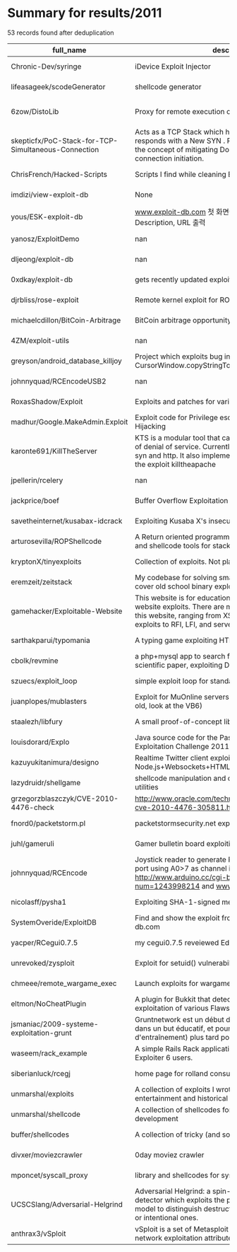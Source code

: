 
# Summary for results/2011
    
53 records found after deduplication

| full_name | description | html_url | matched_list | matched_count | pushed_at | size | stargazers_count | language | forks_count |
|-----------------------------------------------------|---------------------------------------------------------------------------------------------------------------------------------------------------------------------------------------------------------------|------------------------------------------------------------------------|---------------------------|-----------------|---------------------------|--------|--------------------|--------------|---------------|
| Chronic-Dev/syringe | iDevice Exploit Injector | https://github.com/Chronic-Dev/syringe | ['exploit'] | 1 | 2011-01-11 07:03:30+00:00 | 4253 | 168 | C | 98 |
| lifeasageek/scodeGenerator | shellcode generator | https://github.com/lifeasageek/scodeGenerator | ['shellcode'] | 1 | 2011-08-06 07:36:48+00:00 | 152 | 5 | Python | 1 |
| 6zow/DistoLib | Proxy for remote execution of Java code | https://github.com/6zow/DistoLib | ['remote code execution'] | 1 | 2011-07-21 01:32:51+00:00 | 108 | 1 | nan | 0 |
| skepticfx/PoC-Stack-for-TCP-Simultaneous-Connection | Acts as a TCP Stack which handles SYN , SYN-ACK and responds with a New SYN . Part of the research work on the concept of mitigating DoS attacks using simultaneous connection initiation. | https://github.com/skepticfx/PoC-Stack-for-TCP-Simultaneous-Connection | ['attack poc'] | 1 | 2011-10-06 15:41:15+00:00 | 108 | 1 | C | 0 |
| ChrisFrench/Hacked-Scripts | Scripts I find while cleaning Exploited Systems | https://github.com/ChrisFrench/Hacked-Scripts | ['exploit'] | 1 | 2011-07-26 05:20:06+00:00 | 2320 | 3 | PHP | 0 |
| imdizi/view-exploit-db | None | https://github.com/imdizi/view-exploit-db | ['exploit'] | 1 | 2011-07-28 11:46:56+00:00 | 92 | 1 | Ruby | 0 |
| yous/ESK-exploit-db | www.exploit-db.com 첫 화면에 나오는 모든 취약점의 Description, URL 출력 | https://github.com/yous/ESK-exploit-db | ['exploit'] | 1 | 2011-07-28 10:42:51+00:00 | 88 | 0 | Ruby | 0 |
| yanosz/ExploitDemo | nan | https://github.com/yanosz/ExploitDemo | ['exploit'] | 1 | 2011-07-29 17:04:38+00:00 | 14012 | 1 | Java | 0 |
| dljeong/exploit-db | nan | https://github.com/dljeong/exploit-db | ['exploit'] | 1 | 2011-08-03 22:13:10+00:00 | 92 | 1 | Ruby | 0 |
| 0xdkay/exploit-db | gets recently updated exploits from exploit-db.com | https://github.com/0xdkay/exploit-db | ['exploit'] | 1 | 2011-08-04 09:52:12+00:00 | 92 | 1 | Ruby | 1 |
| djrbliss/rose-exploit | Remote kernel exploit for ROSE amateur radio | https://github.com/djrbliss/rose-exploit | ['exploit'] | 1 | 2011-08-08 15:38:23+00:00 | 134 | 22 | C | 9 |
| michaelcdillon/BitCoin-Arbitrage | BitCoin arbitrage opportunity exploitation project. | https://github.com/michaelcdillon/BitCoin-Arbitrage | ['exploit'] | 1 | 2011-08-09 21:53:31+00:00 | 1492 | 8 | Java | 3 |
| 4ZM/exploit-utils | nan | https://github.com/4ZM/exploit-utils | ['exploit'] | 1 | 2011-08-13 15:27:58+00:00 | 96 | 2 | nan | 2 |
| greyson/android_database_killjoy | Project which exploits bug in native implementation of CursorWindow.copyStringToBuffer | https://github.com/greyson/android_database_killjoy | ['exploit'] | 1 | 2011-08-29 22:40:49+00:00 | 104 | 0 | Java | 0 |
| johnnyquad/RCEncodeUSB2 | nan | https://github.com/johnnyquad/RCEncodeUSB2 | ['rce'] | 1 | 2011-09-01 19:14:48+00:00 | 160 | 1 | C++ | 0 |
| RoxasShadow/Exploit | Exploits and patches for various softwares. | https://github.com/RoxasShadow/Exploit | ['exploit'] | 1 | 2011-09-15 13:08:06+00:00 | 92 | 1 | PHP | 0 |
| madhur/Google.MakeAdmin.Exploit | Exploit code for Privilege escalation using Service Hijacking | https://github.com/madhur/Google.MakeAdmin.Exploit | ['exploit'] | 1 | 2011-09-23 19:50:43+00:00 | 96 | 1 | C# | 0 |
| karonte691/KillTheServer | KTS is a modular tool that can perform several techniques of denial of service. Currently supports only ICMP flood, syn and http. It also implements a rudimentary version of the exploit killtheapache | https://github.com/karonte691/KillTheServer | ['exploit'] | 1 | 2011-10-12 18:56:19+00:00 | 108 | 3 | C++ | 0 |
| jpellerin/rcelery | nan | https://github.com/jpellerin/rcelery | ['rce'] | 1 | 2011-10-26 13:57:02+00:00 | 99 | 1 | Ruby | 6 |
| jackprice/boef | Buffer Overflow Exploitation Framework | https://github.com/jackprice/boef | ['exploit'] | 1 | 2011-11-22 00:13:33+00:00 | 220 | 3 | C++ | 1 |
| savetheinternet/kusabax-idcrack | Exploiting Kusaba X's insecure "Poster ID" algorithm. | https://github.com/savetheinternet/kusabax-idcrack | ['exploit'] | 1 | 2011-11-05 03:16:04+00:00 | 100 | 3 | C | 0 |
| arturosevilla/ROPShellcode | A Return oriented programming (very) simple example and shellcode tools for stack smashing | https://github.com/arturosevilla/ROPShellcode | ['shellcode'] | 1 | 2011-12-01 05:24:53+00:00 | 96 | 2 | C | 1 |
| kryptonX/tinyexploits | Collection of exploits. Not platform specific | https://github.com/kryptonX/tinyexploits | ['exploit'] | 1 | 2011-12-29 23:43:29+00:00 | 105 | 1 | Shell | 3 |
| eremzeit/zeitstack | My codebase for solving smashthestack problems which cover old school binary exploits and such. | https://github.com/eremzeit/zeitstack | ['exploit'] | 1 | 2011-12-30 23:07:25+00:00 | 760 | 1 | Python | 0 |
| gamehacker/Exploitable-Website | This website is for educational purposes only in specific website exploits. There are many exploits embedded in this website, ranging from XSS, SQL, and Javascript exploits to RFI, LFI, and server shells. | https://github.com/gamehacker/Exploitable-Website | ['exploit'] | 1 | 2011-11-14 19:08:57+00:00 | 196 | 0 | PHP | 1 |
| sarthakparui/typomania | A typing game exploiting HTML5 and WebGL | https://github.com/sarthakparui/typomania | ['exploit'] | 1 | 2011-07-24 17:54:53+00:00 | 1808 | 3 | JavaScript | 0 |
| cbolk/revmine | a php+mysql app to search for possible reviewers for a scientific paper, exploiting DBLP information | https://github.com/cbolk/revmine | ['exploit'] | 1 | 2011-06-24 10:00:59+00:00 | 204 | 0 | nan | 0 |
| szuecs/exploit_loop | simple exploit loop for standard CTF contests | https://github.com/szuecs/exploit_loop | ['exploit'] | 1 | 2011-01-03 12:22:23+00:00 | 100 | 1 | Ruby | 0 |
| juanplopes/mublasters | Exploit for MuOnline servers up to 99b+ (yeah, it's very old, look at the VB6) | https://github.com/juanplopes/mublasters | ['exploit'] | 1 | 2011-06-16 19:30:03+00:00 | 316 | 4 | Visual Basic | 2 |
| staalezh/libfury | A small proof-of-concept library for creating exploits. | https://github.com/staalezh/libfury | ['exploit'] | 1 | 2011-01-13 22:52:05+00:00 | 120 | 2 | C++ | 0 |
| louisdorard/Explo | Java source code for the Pascal Exploration vs Exploitation Challenge 2011. | https://github.com/louisdorard/Explo | ['exploit'] | 1 | 2011-05-03 14:31:51+00:00 | 839 | 2 | Java | 2 |
| kazuyukitanimura/designo | Realtime Twitter client exploiting Node.js+Websockets+HTML5 | https://github.com/kazuyukitanimura/designo | ['exploit'] | 1 | 2011-11-11 23:27:12+00:00 | 622 | 28 | JavaScript | 6 |
| lazydruidr/shellgame | shellcode manipulation and conversion class with sample utilities | https://github.com/lazydruidr/shellgame | ['shellcode'] | 1 | 2011-01-25 00:56:01+00:00 | 96 | 1 | Ruby | 0 |
| grzegorzblaszczyk/CVE-2010-4476-check | http://www.oracle.com/technetwork/topics/security/alert-cve-2010-4476-305811.html | https://github.com/grzegorzblaszczyk/CVE-2010-4476-check | ['cve-2'] | 1 | 2011-02-10 10:07:40+00:00 | 92 | 1 | Java | 0 |
| fnord0/packetstorm.pl | packetstormsecurity.net exploit archive 133ch3r | https://github.com/fnord0/packetstorm.pl | ['exploit'] | 1 | 2011-02-22 17:09:27+00:00 | 102 | 22 | Perl | 8 |
| juhl/gameruli | Gamer bulletin board exploiting Ruliweb.com (Obsolete) | https://github.com/juhl/gameruli | ['exploit'] | 1 | 2011-02-26 15:24:44+00:00 | 96 | 0 | Ruby | 0 |
| johnnyquad/RCEncode | Joystick reader to generate PPM stream for Futaba buddy port using A0>7 as channel inputs. Ideas from http://www.arduino.cc/cgi-bin/yabb2/YaBB.pl?num=1243998214 and www.ianjohnston.com | https://github.com/johnnyquad/RCEncode | ['rce'] | 1 | 2011-03-26 10:32:48+00:00 | 100 | 8 | Java | 0 |
| nicolasff/pysha1 | Exploiting SHA-1-signed messages | https://github.com/nicolasff/pysha1 | ['exploit'] | 1 | 2011-03-04 16:42:49+00:00 | 86 | 4 | Python | 3 |
| SystemOveride/ExploitDB | Find and show the exploit from database of exploit-db.com | https://github.com/SystemOveride/ExploitDB | ['exploit'] | 1 | 2011-03-05 15:24:57+00:00 | 214 | 1 | PHP | 0 |
| yacper/RCegui0.7.5 | my cegui0.7.5 reveiewed Edition | https://github.com/yacper/RCegui0.7.5 | ['rce'] | 1 | 2011-03-15 05:09:10+00:00 | 50556 | 1 | nan | 0 |
| unrevoked/zysploit | Exploit for setuid() vulnerability in Android Zygote | https://github.com/unrevoked/zysploit | ['exploit'] | 1 | 2011-03-16 19:32:57+00:00 | 320 | 21 | Java | 14 |
| chmeee/remote_wargame_exec | Launch exploits for wargame levels | https://github.com/chmeee/remote_wargame_exec | ['exploit'] | 1 | 2011-03-24 08:22:34+00:00 | 96 | 1 | Ruby | 0 |
| eltmon/NoCheatPlugin | A plugin for Bukkit that detects and helps fighting the exploitation of various Flaws/Bugs in Minecraft | https://github.com/eltmon/NoCheatPlugin | ['exploit'] | 1 | 2011-03-28 13:38:56+00:00 | 1149 | 2 | Java | 20 |
| jsmaniac/2009-systeme-exploitation-grunt | Gruntnetwork est un début de système d'exploitation créé dans un but éducatif, et pour servir de base (ou d'entraînement) plus tard pour un plus gros système. | https://github.com/jsmaniac/2009-systeme-exploitation-grunt | ['exploit'] | 1 | 2011-04-15 00:25:00+00:00 | 308 | 1 | C | 0 |
| waseem/rack_example | A simple Rails Rack application that thwarts Internet Exploiter 6 users. | https://github.com/waseem/rack_example | ['exploit'] | 1 | 2011-04-17 18:12:38+00:00 | 168 | 1 | JavaScript | 0 |
| siberianluck/rcegj | home page for rolland consulting engineers | https://github.com/siberianluck/rcegj | ['rce'] | 1 | 2011-05-09 19:45:49+00:00 | 2012 | 1 | PHP | 0 |
| unmarshal/exploits | A collection of exploits I wrote back in the day. For entertainment and historical purposes only. | https://github.com/unmarshal/exploits | ['exploit'] | 1 | 2011-05-13 00:19:52+00:00 | 156 | 4 | C | 1 |
| unmarshal/shellcode | A collection of shellcodes for BSD and Linux for exploit development | https://github.com/unmarshal/shellcode | ['exploit', 'shellcode'] | 2 | 2011-05-13 01:38:08+00:00 | 88 | 26 | C | 10 |
| buffer/shellcodes | A collection of tricky (and sometimes) funny shellcodes | https://github.com/buffer/shellcodes | ['shellcode'] | 1 | 2011-05-14 17:49:25+00:00 | 93 | 20 | C | 9 |
| divxer/moviezcrawler | 0day moviez crawler | https://github.com/divxer/moviezcrawler | ['0day'] | 1 | 2011-07-03 01:24:38+00:00 | 9688 | 1 | Java | 0 |
| mponcet/syscall_proxy | library and shellcodes for syscall proxying | https://github.com/mponcet/syscall_proxy | ['shellcode'] | 1 | 2011-05-25 12:54:52+00:00 | 108 | 5 | C | 2 |
| UCSCSlang/Adversarial-Helgrind | Adversarial Helgrind: a spin-down of the helgrind race detector which exploits the properties of the x86 memory model to distinguish destructive data races from harmless or intentional ones. | https://github.com/UCSCSlang/Adversarial-Helgrind | ['exploit'] | 1 | 2011-06-02 01:39:50+00:00 | 5880 | 3 | C | 1 |
| anthrax3/vSploit | vSploit is a set of Metasploit modules intended to emulate network exploitation attributes. | https://github.com/anthrax3/vSploit | ['exploit', 'sploit'] | 2 | 2011-11-04 16:13:49+00:00 | 80 | 0 | Ruby | 0 |
